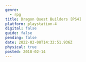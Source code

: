 ```yaml
---
genre:
  - rpg
title: Dragon Quest Builders [PS4]
platform: playstation-4
digital: false
guide: false
pending: false
date: 2022-02-08T14:32:51.936Z
physical: true
posted: 2018-02-14
---
```

